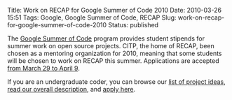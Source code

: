 Title: Work on RECAP for Google Summer of Code 2010
Date: 2010-03-26 15:51
Tags: Google, Google Summer of Code, RECAP
Slug: work-on-recap-for-google-summer-of-code-2010
Status: published

The [Google Summer of Code](http://code.google.com/soc/) program
provides student stipends for summer work on open source projects. CITP,
the home of RECAP, been chosen as a mentoring organization for 2010,
meaning that some students will be chosen to work on RECAP this summer.
Applications are accepted [from March 29 to April
9](http://socghop.appspot.com/document/show/gsoc_program/google/gsoc2010/faqs#timeline).

If you are an undergraduate coder, you can browse our [list of project
ideas](http://sites.google.com/site/citpgsoc/), [read our overall
description](http://socghop.appspot.com/gsoc/org/show/google/gsoc2010/princetoncitp),
and [apply here](http://socghop.appspot.com/).
